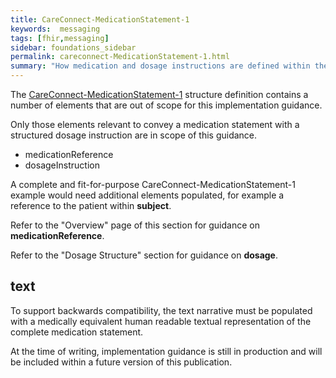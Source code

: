 ```yaml
---
title: CareConnect-MedicationStatement-1
keywords:  messaging
tags: [fhir,messaging]
sidebar: foundations_sidebar
permalink: careconnect-MedicationStatement-1.html
summary: "How medication and dosage instructions are defined within the CareConnect-MedicationStatement-1 profiled resource"
---
```




The [CareConnect-MedicationStatement-1](https://fhir.hl7.org.uk/STU3/StructureDefinition/CareConnect-MedicationDispense-1) structure definition contains a number of elements that are out of scope for this implementation guidance. 

Only those elements relevant to convey a medication statement with a structured dosage instruction are in scope of this guidance.
  * medicationReference
  * dosageInstruction
  
A complete and fit-for-purpose CareConnect-MedicationStatement-1 example would need additional elements populated, for example a reference to the patient within **subject**.

Refer to the "Overview" page of this section for guidance on **medicationReference**.

Refer to the "Dosage Structure" section for guidance on **dosage**.

## text ##

To support backwards compatibility, the text narrative must be populated with a medically equivalent human readable textual representation of the complete medication statement.

At the time of writing, implementation guidance is still in production and will be included within a future version of this publication.